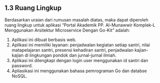 ## 1.3	Ruang Lingkup<br>

<p>Berdasarkan uraian dari rumusan masalah diatas, maka dapat diperoleh ruang lingkup untuk aplikasi “Portal Akademik PP. Al-Munawwir Komplek-L Menggunakan Arsitektur Microservice Dengan Go-Kit” adalah:</p>
<ol>
	<li>Aplikasi ini dibuat berbasis web.</li>
	<li>Aplikasi ini memiliki layanan: penjadwalan kegiatan setiap santri, nilai matapelajaran santri, presensi kehadiran santri, penjadwalan kajian-kajian di lingkungan pondok dan jurnal-jurnal ilmiah.</li>
	<li>Aplikasi ini dilengkapi dengan login user menggunakan id santri dan password.</li>
	<li>Apliasikasi ini menggunakan bahasa pemrograman  Go dan databse NoSQL.</li>
</ol>